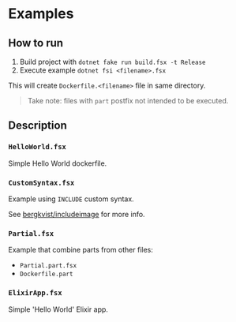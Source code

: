 # Examples

## How to run

1. Build project with `dotnet fake run build.fsx -t Release`
2. Execute example `dotnet fsi <filename>.fsx`

This will create `Dockerfile.<filename>` file in same directory.

> Take note: files with `part` postfix not intended to be executed.

## Description

### `HelloWorld.fsx`

Simple Hello World dockerfile.

### `CustomSyntax.fsx`

Example using `INCLUDE` custom syntax.

See [bergkvist/includeimage](https://github.com/bergkvist/includeimage) 
for more info.

### `Partial.fsx`

Example that combine parts from other files:
- `Partial.part.fsx`
- `Dockerfile.part`

### `ElixirApp.fsx`

Simple 'Hello World' Elixir app.
